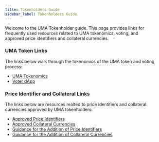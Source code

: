 ```yaml
---
title: Tokenholders Guide
sidebar_label: Tokenholders Guide
---
```


Welcome to the UMA Tokenholder guide. This page provides links for frequently used resources related to UMA tokenomics, voting, and approved price identifiers and collateral currencies.

### UMA Token Links
The links below walk through the tokenomics of the UMA token and voting process:

- [UMA Tokenomics](/uma-tokenholders/uma-tokenomics)
- [Voter dApp](https://vote.umaproject.org/)

### Price Identifier and Collateral Links
The links below are resources realted to price identifiers and collateral currencies approved by UMA tokenholders:
- [Approved Price Identifiers](/uma-tokenholders/approved-price-identifiers)
- [Approved Collateral Currencies](/uma-tokenholders/approved-collateral-currencies)
- [Guidance for the Addition of Price Identifiers](/uma-tokenholders/guidance-on-adding-price-identifiers)
- [Guidance for the Addition of Collateral Currencies](/uma-tokenholders/guidence-on-collateral-currency-addition) 